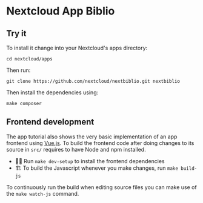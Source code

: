 # Nextcloud App Biblio

## Try it 
To install it change into your Nextcloud's apps directory:

    cd nextcloud/apps

Then run:

    git clone https://github.com/nextcloud/nextbiblio.git nextbiblio

Then install the dependencies using:

    make composer

## Frontend development

The app tutorial also shows the very basic implementation of an app frontend using [Vue.js](https://vuejs.org/). To build the frontend code after doing changes to its source in `src/` requires to have Node and npm installed.

- 👩‍💻 Run `make dev-setup` to install the frontend dependencies
- 🏗 To build the Javascript whenever you make changes, run `make build-js`

To continuously run the build when editing source files you can make use of the `make watch-js` command.
